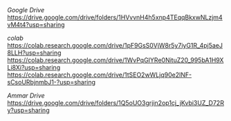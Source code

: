 *Google Drive*
https://drive.google.com/drive/folders/1HVvvnH4h5xnp4TEqqBkxwNLzjm4vM4t4?usp=sharing

*colab*
https://colab.research.google.com/drive/1pF9GsS0VjW8r5y7iyG1R_4pj5aeJ8LLH?usp=sharing
https://colab.research.google.com/drive/1WvPqGIYRe0NituZ20_995bA1H9XLi8Xi?usp=sharing
https://colab.research.google.com/drive/1tSEO2wWLjq90e2lNF-sCsoURbjnmbJ1-?usp=sharing

*Ammar Drive*
https://drive.google.com/drive/folders/1Q5oUO3grjin2op1cj_jKvbi3UZ_D72Ry?usp=sharing
